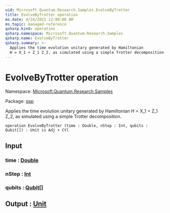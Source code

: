 ```yaml
---
uid: Microsoft.Quantum.Research.Samples.EvolveByTrotter
title: EvolveByTrotter operation
ms.date: 4/24/2021 12:00:00 AM
ms.topic: managed-reference
qsharp.kind: operation
qsharp.namespace: Microsoft.Quantum.Research.Samples
qsharp.name: EvolveByTrotter
qsharp.summary: >-
  Applies the time evolution unitary generated by Hamiltonian
  H = X_1 + Z_1 Z_2, as simulated using a simple Trotter decomposition.
---
```


# EvolveByTrotter operation

Namespace: [Microsoft.Quantum.Research.Samples](xref:Microsoft.Quantum.Research.Samples)

Package: [qsp](https://nuget.org/packages/qsp)


Applies the time evolution unitary generated by HamiltonianH = X_1 + Z_1 Z_2, as simulated using a simple Trotter decomposition.

```qsharp
operation EvolveByTrotter (time : Double, nStep : Int, qubits : Qubit[]) : Unit is Adj + Ctl
```


## Input

### time : [Double](xref:microsoft.quantum.qsharp.valueliterals#double-literals)




### nStep : [Int](xref:microsoft.quantum.qsharp.valueliterals#int-literals)




### qubits : [Qubit](xref:microsoft.quantum.qsharp.valueliterals#qubit-literals)[]





## Output : [Unit](xref:microsoft.quantum.qsharp.valueliterals#unit-literal)

